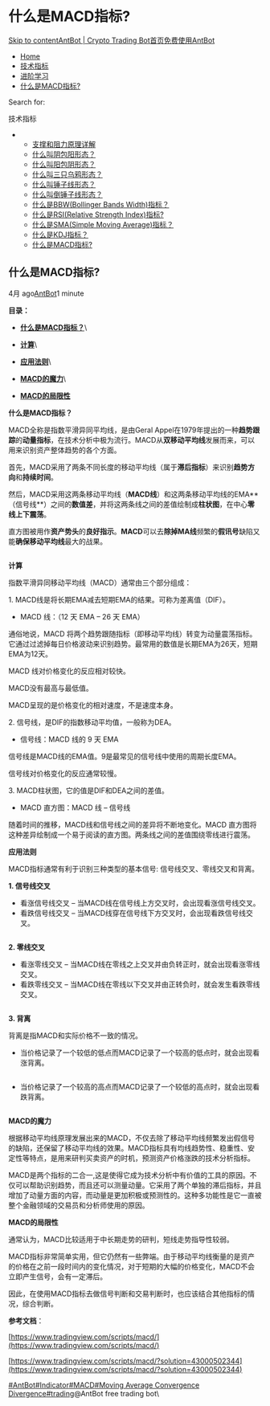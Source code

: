 # 什么是MACD指标?

[Skip to content](https://www.antrade.io/guide/docs/cn/macd-indicator/#content)[AntBot | Crypto Trading Bot](https://www.antrade.io/guide/docs/cn/)[首页](https://www.antrade.io/guide/docs/cn/)[免费使用AntBot](https://antrade.io/)

* [Home](https://www.antrade.io/guide/docs/cn)
* [技术指标](https://www.antrade.io/guide/docs/cn/indicator/)
* [进阶学习](https://www.antrade.io/guide/docs/cn/cn-learning/)
* [什么是MACD指标?](https://www.antrade.io/guide/docs/cn/macd-indicator/)

Search for:

技术指标

*
  * [支撑和阻力原理详解](https://www.antrade.io/guide/docs/cn/support-resistance/)
  * [什么叫阴包阳形态？](https://www.antrade.io/guide/docs/cn/engulfing-bearish-patterns/)
  * [什么叫阳包阴形态？](https://www.antrade.io/guide/docs/cn/engulfing-bullish-patterns/)
  * [什么叫三只乌鸦形态？](https://www.antrade.io/guide/docs/cn/three-black-crows-patterns/)
  * [什么叫锤子线形态？](https://www.antrade.io/guide/docs/cn/long-lower-shadow-patterns/)
  * [什么叫倒锤子线形态？](https://www.antrade.io/guide/docs/cn/long-upper-shadow-patterns/)
  * [什么是BBW(Bollinger Bands Width)指标？](https://www.antrade.io/guide/docs/cn/bbw-indicator/)
  * [什么是RSI(Relative Strength Index)指标?](https://www.antrade.io/guide/docs/cn/rsi-indicator/)
  * [什么是SMA(Simple Moving Average)指标？](https://www.antrade.io/guide/docs/cn/ma-indicator/)
  * [什么是KDJ指标？](https://www.antrade.io/guide/docs/cn/kdj-indicator/)
  * [什么是MACD指标?](https://www.antrade.io/guide/docs/cn/macd-indicator/)

## 什么是MACD指标?

4月 ago[AntBot](https://www.antrade.io/guide/docs/cn/author/antbot/)1 minute

**目录：**

* [**什么是MACD指标？**](https://www.antrade.io/guide/docs/cn/macd-indicator/#%E4%BB%80%E4%B9%88%E6%98%AFMACD%E6%8C%87%E6%A0%87%EF%BC%9F)\

* [**计算**](https://www.antrade.io/guide/docs/cn/macd-indicator/#%E8%AE%A1%E7%AE%97)\

* [**应用法则**](https://www.antrade.io/guide/docs/cn/macd-indicator/#%E5%BA%94%E7%94%A8%E6%B3%95%E5%88%99)\

* [**MACD的魔力**](https://www.antrade.io/guide/docs/cn/macd-indicator/#MACD%E7%9A%84%E9%AD%94%E5%8A%9B)\

* [**MACD的局限性**](https://www.antrade.io/guide/docs/cn/macd-indicator/#MACD%E7%9A%84%E9%AD%94%E5%8A%9B)

**什么是MACD指标？**

MACD全称是指数平滑异同平均线，是由Geral Appel在1979年提出的一种**趋势跟踪**的**动量指标**，在技术分析中极为流行。MACD从**双移动平均线**发展而来，可以用来识别资产整体趋势的各个方面。

首先，MACD采用了两条不同长度的移动平均线（属于**滞后指标**）来识别**趋势方向**和**持续时间**。

然后，MACD采用这两条移动平均线（**MACD线**）和这两条移动平均线的EMA**（信号线**）之间的**数值差**，并将这两条线之间的差值绘制成**柱状图**，在中心**零线上下震荡**。

直方图被用作**资产势头**的**良好指示**。**MACD**可以去**除掉MA线**频繁的**假讯号**缺陷又能**确保移动平均线**最大的战果。

<figure><img src="https://antrade.io/guide/docs/cn/wp-content/uploads/2022/11/MACD-2.jpg" alt=""><figcaption></figcaption></figure>

**计算**

指数平滑异同移动平均线（MACD）通常由三个部分组成：

1\. MACD线是将长期EMA减去短期EMA的结果。可称为差离值（DIF）。

* MACD 线：（12 天 EMA – 26 天 EMA）

通俗地说，MACD 将两个趋势跟随指标（即移动平均线）转变为动量震荡指标。它通过过滤掉每日价格波动来识别趋势。最常用的数值是长期EMA为26天，短期EMA为12天。

MACD 线对价格变化的反应相对较快。

MACD没有最高与最低值。

MACD呈现的是价格变化的相对速度，不是速度本身。

2\. 信号线，是DIF的指数移动平均值，一般称为DEA。

* 信号线：MACD 线的 9 天 EMA

信号线是MACD线的EMA值。9是最常见的信号线中使用的周期长度EMA。

信号线对价格变化的反应通常较慢。

3\. MACD柱状图，它的值是DIF和DEA之间的差值。

* MACD 直方图：MACD 线 – 信号线

随着时间的推移，MACD线和信号线之间的差异将不断地变化。MACD 直方图将这种差异绘制成一个易于阅读的直方图。两条线之间的差值围绕零线进行震荡。

**应用法则**

MACD指标通常有利于识别三种类型的基本信号: 信号线交叉、零线交叉和背离。

**1. 信号线交叉**

* 看涨信号线交叉 – 当MACD线在信号线上方交叉时，会出现看涨信号线交叉。
* 看跌信号线交叉 – 当MACD线穿在信号线下方交叉时，会出现看跌信号线交叉。

<figure><img src="https://antrade.io/guide/docs/cn/wp-content/uploads/2022/11/KANZHANG-KANDIE.jpg" alt=""><figcaption></figcaption></figure>

**2. 零线交叉**

* 看涨零线交叉 – 当MACD线在零线之上交叉并由负转正时，就会出现看涨零线交叉。
* 看跌零线交叉 – 当MACD线在零线以下交叉并由正转负时，就会发生看跌零线交叉。

<figure><img src="https://antrade.io/guide/docs/cn/wp-content/uploads/2022/11/LINIXANJIAOCHA.jpg" alt=""><figcaption></figcaption></figure>

**3. 背离**

背离是指MACD和实际价格不一致的情况。

* 当价格记录了一个较低的低点而MACD记录了一个较高的低点时，就会出现看涨背离。

<figure><img src="https://antrade.io/guide/docs/cn/wp-content/uploads/2022/11/Bearish-Divergence.jpg" alt=""><figcaption></figcaption></figure>

* 当价格记录了一个较高的高点而MACD记录了一个较低的高点时，就会出现看跌背离。

<figure><img src="https://antrade.io/guide/docs/cn/wp-content/uploads/2022/11/Bullish-Divergence.jpg" alt=""><figcaption></figcaption></figure>

**MACD的魔力**

根据移动平均线原理发展出来的MACD，不仅去除了移动平均线频繁发出假信号的缺陷，还保留了移动平均线的效果。MACD指标具有均线趋势性、稳重性、安定性等特点，是用来研判买卖资产的时机，预测资产价格涨跌的技术分析指标。

MACD是两个指标的二合一,这是使得它成为技术分析中有价值的工具的原因。不仅可以帮助识别趋势，而且还可以测量动量。它采用了两个单独的滞后指标，并且增加了动量方面的内容，而动量是更加积极或预测性的。这种多功能性是它一直被整个金融领域的交易员和分析师使用的原因。

**MACD的局限性**

通常认为，MACD比较适用于中长期走势的研判，短线走势指导性较弱。

MACD指标非常简单实用，但它仍然有一些弊端。由于移动平均线衡量的是资产的价格在之前一段时间内的变化情况，对于短期的大幅的价格变化，MACD不会立即产生信号，会有一定滞后。

因此，在使用MACD指标去做信号判断和交易判断时，也应该结合其他指标的情况，综合判断。

**参考文档**：

[https://www.tradingview.com/scripts/macd/](https://www.tradingview.com/scripts/macd/)

[https://www.tradingview.com/scripts/macd/?solution=43000502344](https://www.tradingview.com/scripts/macd/?solution=43000502344)

[#AntBot](https://www.antrade.io/guide/docs/cn/tag/antbot/)[#Indicator](https://www.antrade.io/guide/docs/cn/tag/indicator/)[#MACD](https://www.antrade.io/guide/docs/cn/tag/macd/)[#Moving Average Convergence Divergence](https://www.antrade.io/guide/docs/cn/tag/moving-average-convergence-divergence/)[#trading](https://www.antrade.io/guide/docs/cn/tag/trading/)@AntBot free trading bot\
